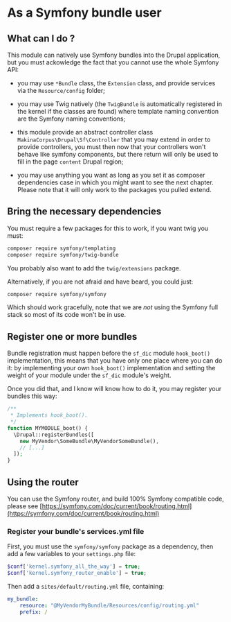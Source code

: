# As a Symfony bundle user

## What can I do ?

This module can natively use Symfony bundles into the Drupal application, but
you must ackowledge the fact that you cannot use the whole Symfony API:

 *  you may use ```*Bundle``` class, the ```Extension``` class, and provide
    services via the ```Resource/config``` folder;

 *  you may use Twig natively (the ```TwigBundle``` is automatically registered
    in the kernel if the classes are found) where template naming convention
    are the Symfony naming conventions;

 *  this module provide an abstract controller class
    ```MakinaCorpus\Drupal\Sf\Controller``` that you may extend in order to
    provide controllers, you must then now that your controllers won't behave
    like symfony components, but there return will only be used to fill in the
    page ```content``` Drupal region;

 *  you may use anything you want as long as you set it as composer dependencies
    case in which you might want to see the next chapter. Please note that it
    will only work to the packages you pulled extend.

## Bring the necessary dependencies

You must require a few packages for this to work, if you want twig you must:
```sh
composer require symfony/templating
composer require symfony/twig-bundle
```

You probably also want to add the ```twig/extensions``` package.

Alternatively, if you are not afraid and have beard, you could just:

```sh
composer require symfony/symfony
```

Which should work gracefully, note that we are *not* using the Symfony full
stack so most of its code won't be in use.

## Register one or more bundles

Bundle registration must happen before the ```sf_dic``` module ```hook_boot()```
implementation, this means that you have only one place where you can do it:
by implementing your own ```hook_boot()``` implementation and setting the
weight of your module under the ```sf_dic``` module's weight.

Once you did that, and I know will know how to do it, you may register your
bundles this way:

```php
/**
 * Implements hook_boot().
 */
function MYMODULE_boot() {
  \Drupal::registerBundles([
    new MyVendor\SomeBundle\MyVendorSomeBundle(),
    // [...]
  ]);
}
```

## Using the router

You can use the Symfony router, and build 100% Symfony compatible code, please see
[https://symfony.com/doc/current/book/routing.html](https://symfony.com/doc/current/book/routing.html)

### Register your bundle's services.yml file

First, you must use the ```symfony/symfony``` package as a dependency, then add
a few variables to your ```settings.php``` file:
```php
$conf['kernel.symfony_all_the_way'] = true;
$conf['kernel.symfony_router_enable'] = true;
```

Then add a ```sites/default/routing.yml``` file, containing:

```yaml
my_bundle:
    resource: "@MyVendorMyBundle/Resources/config/routing.yml"
    prefix: /
```

